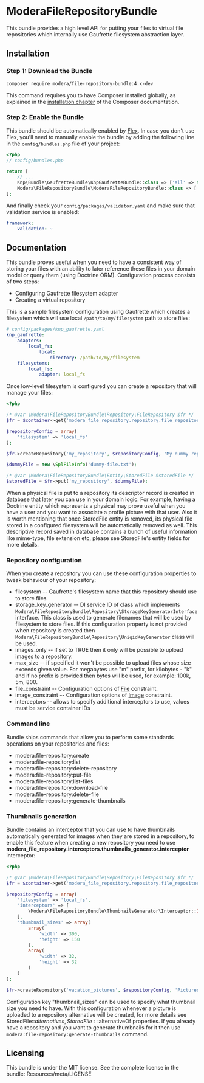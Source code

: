 # ModeraFileRepositoryBundle

This bundle provides a high level API for putting your files to virtual file repositories which internally use Gaufrette
filesystem abstraction layer.

## Installation

### Step 1: Download the Bundle

``` bash
composer require modera/file-repository-bundle:4.x-dev
```

This command requires you to have Composer installed globally, as explained
in the [installation chapter](https://getcomposer.org/doc/00-intro.md) of the Composer documentation.

### Step 2: Enable the Bundle

This bundle should be automatically enabled by [Flex](https://symfony.com/doc/current/setup/flex.html).
In case you don't use Flex, you'll need to manually enable the bundle by
adding the following line in the `config/bundles.php` file of your project:

``` php
<?php
// config/bundles.php

return [
    // ...
    Knp\Bundle\GaufretteBundle\KnpGaufretteBundle::class => ['all' => true], // if you still don't have it
    Modera\FileRepositoryBundle\ModeraFileRepositoryBundle::class => ['all' => true],
];
```

And finally check your `config/packages/validator.yaml` and make sure that validation service is enabled:

``` yaml
framework:
    validation: ~
```

## Documentation

This bundle proves useful when you need to have a consistent way of storing your files with an ability
to later reference these files in your domain model or query them (using Doctrine ORM). Configuration
process consists of two steps:

 * Configuring Gaufrette filesystem adapter
 * Creating a virtual repository

This is a sample filesystem configuration using Gaufrette which creates a filesystem which will use local
`/path/to/my/filesystem` path to store files:

``` yaml
# config/packages/knp_gaufrette.yaml
knp_gaufrette:
    adapters:
        local_fs:
            local:
                directory: /path/to/my/filesystem
    filesystems:
        local_fs:
            adapter: local_fs
```

Once low-level filesystem is configured you can create a repository that will manage your files:

``` php
<?php

/* @var \Modera\FileRepositoryBundle\Repository\FileRepository $fr */
$fr = $container->get('modera_file_repository.repository.file_repository');

$repositoryConfig = array(
    'filesystem' => 'local_fs'
);

$fr->createRepository('my_repository', $repositoryConfig, 'My dummy repository');

$dummyFile = new \SplFileInfo('dummy-file.txt');

/* @var \Modera\FileRepositoryBundle\Entity\StoredFile $storedFile */
$storedFile = $fr->put('my_repository', $dummyFile);
```

When a physical file is put to a repository its descriptor record is created in database that later you can use
in your domain logic. For example, having a Doctrine entity which represents a physical may prove useful when you
have a user and you want to associate a profile picture with that user. Also it is worth mentioning that once StoredFile
entity is removed, its physical file stored in a configured filesystem will be automatically removed as well. This
descriptive record saved in database contains a bunch of useful information like mime-type, file extension etc, please
see StoredFile's entity fields for more details.

### Repository configuration

When you create a repository you can use these configuration properties to tweak behaviour of your repository:

 * filesystem -- Gaufrette's filesystem name that this repository should use to store files
 * storage_key_generator -- DI service ID of class which implements `Modera\FileRepositoryBundle\Repository\StorageKeyGeneratorInterface`
                            interface. This class is used to generate filenames that will be used by filesystem to store
                            files. If this configuration property is not provided when repository is created then
                            `Modera\FileRepositoryBundle\Repository\UniqidKeyGenerator` class will be used.
 * images_only  -- if set to TRUE then it only will be possible to upload images to a repository.
 * max_size -- if specified it won't be possible to upload files whose size exceeds given value. For megabytes use "m" prefix,
               for kilobytes - "k" and if no prefix is provided then bytes will be used, for example: 100k, 5m, 800.
 * file_constraint -- Configuration options of [File](http://symfony.com/doc/current/reference/constraints/File.html)
                     constraint.
 * image_constraint -- Configuration options of [Image](http://symfony.com/doc/current/reference/constraints/Image.html)
                       constraint.
 * interceptors -- allows to specify additional interceptors to use, values must be service container IDs

### Command line

Bundle ships commands that allow you to perform some standards operations on your repositories and files:

 * modera:file-repository:create
 * modera:file-repository:list
 * modera:file-repository:delete-repository
 * modera:file-repository:put-file
 * modera:file-repository:list-files
 * modera:file-repository:download-file
 * modera:file-repository:delete-file
 * modera:file-repository:generate-thumbnails
 
### Thumbnails generation

Bundle contains an interceptor that you can use to have thumbnails automatically generated for images when they
are stored in a repository, to enable this feature when creating a new repository you need to use
**modera_file_repository.interceptors.thumbnails_generator.interceptor** interceptor:

``` php
<?php

/* @var \Modera\FileRepositoryBundle\Repository\FileRepository $fr */
$fr = $container->get('modera_file_repository.repository.file_repository');

$repositoryConfig = array(
    'filesystem' => 'local_fs',
    'interceptors' => [
        \Modera\FileRepositoryBundle\ThumbnailsGenerator\Interceptor::ID,
    ],
    'thumbnail_sizes' => array(
        array(
            'width' => 300,
            'height' => 150
        ),
        array(
            'width' => 32,
            'height' => 32
        )
    )
);

$fr->createRepository('vacation_pictures', $repositoryConfig, 'Pictures from vacation');
```

Configuration key "thumbnail_sizes" can be used to specify what thumbnail size you need to have. With this configuration
whenever a picture is uploaded to a repository alternative will be created, for more details see StoredFile::$alternatives,
StoredFile::$alternativeOf properties. If you already have a repository and you want to generate thumbnails for it
then use `modera:file-repository:generate-thumbnails` command.

## Licensing

This bundle is under the MIT license. See the complete license in the bundle:
Resources/meta/LICENSE
